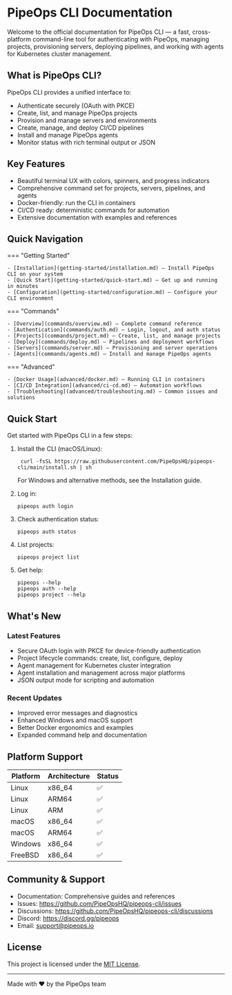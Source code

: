 # PipeOps CLI Documentation

Welcome to the official documentation for PipeOps CLI — a fast, cross-platform command-line tool for authenticating with PipeOps, managing projects, provisioning servers, deploying pipelines, and working with agents for Kubernetes cluster management.

## What is PipeOps CLI?

PipeOps CLI provides a unified interface to:

- Authenticate securely (OAuth with PKCE)
- Create, list, and manage PipeOps projects
- Provision and manage servers and environments
- Create, manage, and deploy CI/CD pipelines
- Install and manage PipeOps agents
- Monitor status with rich terminal output or JSON

## Key Features

- Beautiful terminal UX with colors, spinners, and progress indicators
- Comprehensive command set for projects, servers, pipelines, and agents
- Docker-friendly: run the CLI in containers
- CI/CD ready: deterministic commands for automation
- Extensive documentation with examples and references

## Quick Navigation

=== "Getting Started"

    - [Installation](getting-started/installation.md) — Install PipeOps CLI on your system
    - [Quick Start](getting-started/quick-start.md) — Get up and running in minutes
    - [Configuration](getting-started/configuration.md) — Configure your CLI environment

=== "Commands"

    - [Overview](commands/overview.md) — Complete command reference
    - [Authentication](commands/auth.md) — Login, logout, and auth status
    - [Projects](commands/project.md) — Create, list, and manage projects
    - [Deploy](commands/deploy.md) — Pipelines and deployment workflows
    - [Servers](commands/server.md) — Provisioning and server operations
    - [Agents](commands/agents.md) — Install and manage PipeOps agents

=== "Advanced"

    - [Docker Usage](advanced/docker.md) — Running CLI in containers
    - [CI/CD Integration](advanced/ci-cd.md) — Automation workflows
    - [Troubleshooting](advanced/troubleshooting.md) — Common issues and solutions

## Quick Start

Get started with PipeOps CLI in a few steps:

1.  Install the CLI (macOS/Linux):

         curl -fsSL https://raw.githubusercontent.com/PipeOpsHQ/pipeops-cli/main/install.sh | sh

    For Windows and alternative methods, see the Installation guide.

2.  Log in:

        pipeops auth login

3.  Check authentication status:

        pipeops auth status

4.  List projects:

        pipeops project list

5.  Get help:

        pipeops --help
        pipeops auth --help
        pipeops project --help

## What's New

### Latest Features

- Secure OAuth login with PKCE for device-friendly authentication
- Project lifecycle commands: create, list, configure, deploy
- Agent management for Kubernetes cluster integration
- Agent installation and management across major platforms
- JSON output mode for scripting and automation

### Recent Updates

- Improved error messages and diagnostics
- Enhanced Windows and macOS support
- Better Docker ergonomics and examples
- Expanded command help and documentation

## Platform Support

| Platform | Architecture | Status |
| -------- | ------------ | ------ |
| Linux    | x86_64       | ✅     |
| Linux    | ARM64        | ✅     |
| Linux    | ARM          | ✅     |
| macOS    | x86_64       | ✅     |
| macOS    | ARM64        | ✅     |
| Windows  | x86_64       | ✅     |
| FreeBSD  | x86_64       | ✅     |

## Community & Support

- Documentation: Comprehensive guides and references
- Issues: https://github.com/PipeOpsHQ/pipeops-cli/issues
- Discussions: https://github.com/PipeOpsHQ/pipeops-cli/discussions
- Discord: https://discord.gg/pipeops
- Email: support@pipeops.io

## License

This project is licensed under the [MIT License](reference/license.md).

---

Made with ❤️ by the PipeOps team
